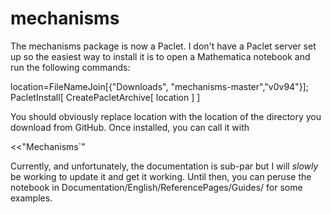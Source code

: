 # mechanisms

The mechanisms package is now a Paclet. I don't have a Paclet server set up so the easiest way to install it is to open a Mathematica notebook and run the following commands:

location=FileNameJoin[{"Downloads", "mechanisms-master","v0v94"}];
PacletInstall[
 CreatePacletArchive[
  location
 ]
]

You should obviously replace location with the location of the directory you download from GitHub. Once installed, you can call it with

<<"Mechanisms`"

Currently, and unfortunately, the documentation is sub-par but I will *slowly* be working to update it and get it working. Until then, you can peruse the notebook in Documentation/English/ReferencePages/Guides/ for some examples.
